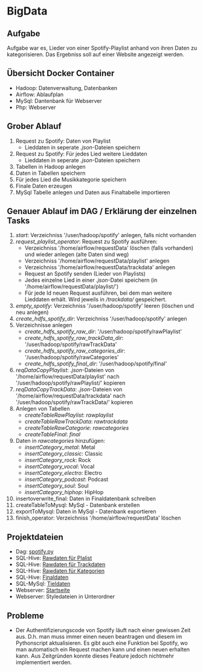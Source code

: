 # BigData

## Aufgabe
Aufgabe war es, Lieder von einer Spotify-Playlist anhand von ihren Daten zu kategorisieren. Das Ergebniss soll auf einer Website angezeigt werden.

## Übersicht Docker Container
- Hadoop: Datenverwaltung, Datenbanken
- Airflow: Ablaufplan
- MySql: Dantenbank für Webserver
- Php: Webserver

## Grober Ablauf
 1) Request zu Spotify: Daten von Playlist 
     - Lieddaten in seperate *.json*-Dateien speichern
 2) Request zu Spotify: Für jedes Lied weitere Lieddaten
     - Lieddaten in seperate *.json*-Dateien speichern
 3) Tabellen in Hadoop anlegen
 4) Daten in Tabellen speichern
 5) Für jedes Lied die Musikkategorie speichern
 6) Finale Daten erzeugen
 7) MySql Tabelle anlegen und Daten aus Finaltabelle importieren
 
## Genauer Ablauf im DAG / Erklärung der einzelnen Tasks
 1) *start*: Verzeichniss '/user/hadoop/spotify' anlegen, falls nicht vorhanden
 2) *request_playlist_operator*: Request zu Spotify ausführen:
    - Verzeichniss '/home/airflow/requestData' löschen (falls vorhanden) und wieder anlegen (alte Daten sind weg)
    - Verzeichniss '/home/airflow/requestData/playlist' anlegen
    - Verzeichniss '/home/airflow/requestData/trackdata' anlegen
    - Request an Spotify senden (Lieder von Playlists)
    - Jedes einzelne Lied in einer *.json*-Datei speichern (in '/home/airflow/requestData/playlist/')
    - Für jede Id neuen Request ausführen, bei dem man weitere Lieddaten erhält. Wird jeweils in */trackdata/* gespeichert.
 3) *empty_spotify*: Verzeichniss '/user/hadoop/spotify' leeren (löschen und neu anlegen)
 4) *create_hdfs_spotify_dir*: Verzeichniss '/user/hadoop/spotify' anlegen
 5) Verzeichnisse anlegen
    - *create_hdfs_spotify_raw_dir*: '/user/hadoop/spotify/rawPlaylist'
    - *create_hdfs_spotify_raw_trackData_dir*: '/user/hadoop/spotify/rawTrackData'
    - *create_hdfs_spotify_raw_categories_dir*: '/user/hadoop/spotify/rawCategories'
    - *create_hdfs_spotify_final_dir*: '/user/hadoop/spotify/final'
 6) *reqDataCopyPlaylist*: *.json*-Dateien von '/home/airflow/requestData/playlist' nach '/user/hadoop/spotify/rawPlaylist/' kopieren
 7) *reqDataCopyTrackData*: *.json*-Dateien von '/home/airflow/requestData/trackdata' nach '/user/hadoop/spotify/rawTrackData/' kopieren
 8) Anlegen von Tabellen
    - *createTableRawPlaylist*: *rawplaylist*
    - *createTableRawTrackData*: *rawtrackdata*
    - *createTableRawCategorie*: *rawcategories*
    - *createTableFinal*: *final*
 9) Daten in *rawcategories* hinzufügen:
    - *insertCategory_metal*: Metal
    - *insertCategory_classic*: Classic
    - *insertCategory_rock*: Rock
    - *insertCategory_vocal*: Vocal
    - *insertCategory_electro*: Electro
    - *insertCategory_podcast*: Podcast
    - *insertCategory_soul*: Soul
    - *insertCategory_hiphop*: HipHop
 10) insertoverwrite_final: Daten in Finaldatenbank schreiben
 11) createTableToMysql: MySql - Datenbank erstellen
 12) exportToMysql: Daten in MySql - Datenbank exportieren
 13) finish_operator: Verzeichniss '/home/airflow/requestData' löschen
 
 ## Projektdateien
  - Dag: [spotify.py](spotify.py)
  - SQL-Hive: [Rawdaten für Plalist](sql/hive/rawplaylist.sql)
  - SQL-Hive: [Rawdaten für Trackdaten](sql/hive/rawtrackdata.sql)
  - SQL-Hive: [Rawdaten für Kategorien](sql/hive/rawcategories.sql)
  - SQL-Hive: [Finaldaten](sql/hive/final.sql)
  - SQL-MySql: [Tieldaten](sql/mysql/titeldata.sql)
  - Webserver: [Startseite](sql/mysql/titeldata.sql)
  - Webserver: Styledateien in Unterordner
 
 ## Probleme
 - Der Authentifizierungscode von Spotify läuft nach einer gewissen Zeit aus. D.h. man muss immer einen neuen beantragen und diesem im Pythonscript aktualisieren. Es gibt auch eine Funktion bei Spotify, wo man automatisch ein Request machen kann und einen neuen erhalten kann. Aus Zeitgründen konnte dieses Feature jedoch nichtmehr implementiert werden.
    
